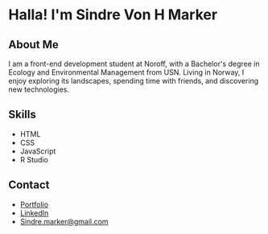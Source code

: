# Halla! I'm Sindre Von H Marker

## About Me
I am a front-end development student at Noroff, with a Bachelor's degree in Ecology and Environmental Management from USN. Living in Norway, I enjoy exploring its landscapes, spending time with friends, and discovering new technologies.

## Skills 
- HTML
- CSS
- JavaScript
- R Studio

## Contact
- [Portfolio](https://sindrevonh.github.io/Portfolio/)
- [LinkedIn](https://www.linkedin.com/in/sindre-marker-63937a215/)
- Sindre.marker@gmail.com
